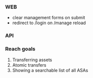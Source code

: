 ### WEB

- clear management forms on submit
- redirect to /login on /manage reload

### API

### Reach goals

1. Transferring assets
2. Atomic transfers
3. Showing a searchable list of all ASAs

